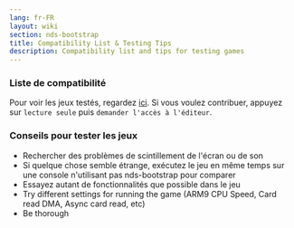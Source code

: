 ```yaml
---
lang: fr-FR
layout: wiki
section: nds-bootstrap
title: Compatibility List & Testing Tips
description: Compatibility list and tips for testing games
---
```


### Liste de compatibilité
Pour voir les jeux testés, regardez [ici](https://docs.google.com/spreadsheets/d/1LRTkXOUXraTMjg1eedz_f7b5jiuyMv2x6e_jY_nyHSc/). Si vous voulez contribuer, appuyez sur `lecture seule` puis `demander l'accès à l'éditeur`.

### Conseils pour tester les jeux
- Rechercher des problèmes de scintillement de l'écran ou de son
- Si quelque chose semble étrange, exécutez le jeu en même temps sur une console n'utilisant pas nds-bootstrap pour comparer
- Essayez autant de fonctionnalités que possible dans le jeu
- Try different settings for running the game (ARM9 CPU Speed, Card read DMA, Async card read, etc)
- Be thorough
